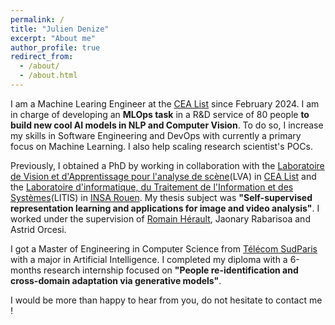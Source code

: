 ```yaml
---
permalink: /
title: "Julien Denize"
excerpt: "About me"
author_profile: true
redirect_from: 
  - /about/
  - /about.html
---
```


I am a Machine Learing Engineer at the [CEA List](https://list.cea.fr/fr/) since February 2024. I am in charge of developing an **MLOps task** in a R&D service of 80 people **to build new cool AI models in NLP and Computer Vision**. To do so, I increase my skills in Software Engineering and DevOps with currently a primary focus on Machine Learning. I also help scaling research scientist's POCs.

Previously, I obtained a PhD by working in collaboration with the [Laboratoire de Vision et d'Apprentissage pour l'analyse de scène](https://kalisteo.cea.fr/index.php/ai/)(LVA) in [CEA List](https://list.cea.fr/fr/) and the [Laboratoire d'informatique, du Traitement de l'Information et des Systèmes](https://www.litislab.fr/)(LITIS) in [INSA Rouen](https://www.insa-rouen.fr/). My thesis subject was **"Self-supervised representation learning and applications for image and video analysis"**. I worked under the supervision of [Romain Hérault](https://rherault.pages.insa-rouen.fr/website/pages/welcome-fr.html), Jaonary Rabarisoa and Astrid Orcesi.

I got a Master of Engineering in Computer Science from [Télécom SudParis](https://www.telecom-sudparis.eu/) with a major in Artificial Intelligence. I completed my diploma with a 6-months research internship focused on **"People re-identification and cross-domain adaptation via generative models"**.

I would be more than happy to hear from you, do not hesitate to contact me !
